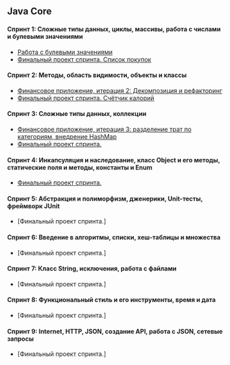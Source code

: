 ## Java Core
#### Спринт 1: Сложные типы данных, циклы, массивы, работа с числами и булевыми значениями
- [Работа с булевыми значениями](https://github.com/Sylaman/oldFrog)
- [Финальный проект спринта. Список покупок](https://github.com/Sylaman/Yandex-Practicum-Sprint-1)

#### Спринт 2: Методы, область видимости, объекты и классы
- [Финансовое приложение, итерация 2: Декомпозиция и рефакторинг](https://github.com/Sylaman/Financial-app.git)
- [Финальный проект спринта. Счётчик калорий](https://github.com/Sylaman/Yandex-Practicum-Sprint-2.git)

#### Спринт 3: Сложные типы данных, коллекции
- [Финансовое приложение, итерация 3: разделение трат по категориям, внедрение HashMap](https://github.com/Sylaman/Financial_app-v3.git)
- [Финальный проект спринта.](https://github.com/Sylaman/Yandex-Practicum-Sprint-3.git)

#### Спринт 4: Инкапсуляция и наследование, класс Object и его методы, статические поля и методы, константы и Enum
- [Финальный проект спринта.](https://github.com/Sylaman/Yandex-Practicum-Sprint-4.git)

#### Спринт 5: Абстракция и полиморфизм, дженерики, Unit-тесты, фреймворк JUnit 
- [Финальный проект спринта.]

#### Спринт 6: Введение в алгоритмы, списки, хеш-таблицы и множества 
- [Финальный проект спринта.]

#### Спринт 7: Класс String, исключения, работа с файлами
- [Финальный проект спринта.]

#### Спринт 8: Функциональный стиль и его инструменты, время и дата
- [Финальный проект спринта.]

#### Спринт 9: Internet, HTTP, JSON, создание API, работа с JSON, сетевые запросы
- [Финальный проект спринта.]


